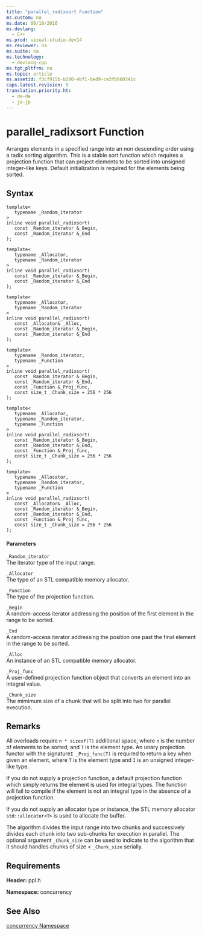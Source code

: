 ```yaml
---
title: "parallel_radixsort Function"
ms.custom: na
ms.date: 09/19/2016
ms.devlang: 
  - C++
ms.prod: visual-studio-dev14
ms.reviewer: na
ms.suite: na
ms.technology: 
  - devlang-cpp
ms.tgt_pltfrm: na
ms.topic: article
ms.assetid: f3cf915b-b280-4bf1-bed9-ce3fb660341c
caps.latest.revision: 9
translation.priority.ht: 
  - de-de
  - ja-jp
---
```

# parallel_radixsort Function
Arranges elements in a specified range into an non descending order using a radix sorting algorithm. This is a stable sort function which requires a projection function that can project elements to be sorted into unsigned integer-like keys. Default initialization is required for the elements being sorted.  
  
## Syntax  
  
```  
template<  
   typename _Random_iterator  
>  
inline void parallel_radixsort(  
   const _Random_iterator &_Begin,  
   const _Random_iterator &_End  
);  
  
template<  
   typename _Allocator,  
   typename _Random_iterator  
>  
inline void parallel_radixsort(  
   const _Random_iterator &_Begin,  
   const _Random_iterator &_End  
);  
  
template<  
   typename _Allocator,  
   typename _Random_iterator  
>  
inline void parallel_radixsort(  
   const _Allocator& _Alloc,  
   const _Random_iterator &_Begin,  
   const _Random_iterator &_End  
);  
  
template<  
   typename _Random_iterator,  
   typename _Function  
>  
inline void parallel_radixsort(  
   const _Random_iterator &_Begin,  
   const _Random_iterator &_End,  
   const _Function &_Proj_func,  
   const size_t _Chunk_size = 256 * 256  
);  
  
template<  
   typename _Allocator,  
   typename _Random_iterator,  
   typename _Function  
>  
inline void parallel_radixsort(  
   const _Random_iterator &_Begin,  
   const _Random_iterator &_End,  
   const _Function &_Proj_func,  
   const size_t _Chunk_size = 256 * 256  
);  
  
template<  
   typename _Allocator,  
   typename _Random_iterator,  
   typename _Function  
>  
inline void parallel_radixsort(  
   const _Allocator& _Alloc,  
   const _Random_iterator &_Begin,  
   const _Random_iterator &_End,  
   const _Function &_Proj_func,  
   const size_t _Chunk_size = 256 * 256  
);  
```  
  
#### Parameters  
 `_Random_iterator`  
 The iterator type of the input range.  
  
 `_Allocator`  
 The type of an STL compatible memory allocator.  
  
 `_Function`  
 The type of the projection function.  
  
 `_Begin`  
 A random-access iterator addressing the position of the first element in the range to be sorted.  
  
 `_End`  
 A random-access iterator addressing the position one past the final element in the range to be sorted.  
  
 `_Alloc`  
 An instance of an STL compatible memory allocator.  
  
 `_Proj_func`  
 A user-defined projection function object that converts an element into an integral value.  
  
 `_Chunk_size`  
 The mimimum size of a chunk that will be split into two for parallel execution.  
  
## Remarks  
 All overloads require `n * sizeof(T)` additional space, where `n` is the number of elements to be sorted, and `T` is the element type. An unary projection functor with the signature`I _Proj_func(T)` is required to return a key when given an element, where `T` is the element type and `I` is an unsigned integer-like type.  
  
 If you do not supply a projection function, a default projection function which simply returns the element is used for integral types. The function will fail to compile if the element is not an integral type in the absence of a projection function.  
  
 If you do not supply an allocator type or instance, the STL memory allocator `std::allocator<T>` is used to allocate the buffer.  
  
 The algorithm divides the input range into two chunks and successively divides each chunk into two sub-chunks for execution in parallel. The optional argument `_Chunk_size` can be used to indicate to the algorithm that it should handles chunks of size < `_Chunk_size` serially.  
  
## Requirements  
 **Header:** ppl.h  
  
 **Namespace:** concurrency  
  
## See Also  
 [concurrency Namespace](../vs140/concurrency-Namespace.md)